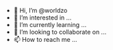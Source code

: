 - 👋 Hi, I’m @worldzo
- 👀 I’m interested in ...
- 🌱 I’m currently learning ...
- 💞️ I’m looking to collaborate on ...
- 📫 How to reach me ...

<!---
Worldzo.net offer technical assistance on a variety of topics related to technology, internet, social media, and other topics. Here you will find guides, troubleshooting articles to support you with small and major technical difficulties.
--->

